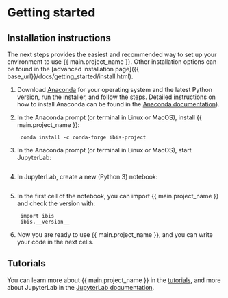# Getting started

## Installation instructions

The next steps provides the easiest and recommended way to set up your
environment to use {{ main.project_name }}. Other installation options can be found in
the [advanced installation page]({{ base_url}}/docs/getting_started/install.html).

1. Download [Anaconda](https://www.anaconda.com/distribution/) for your operating system and
   the latest Python version, run the installer, and follow the steps. Detailed instructions
   on how to install Anaconda can be found in the
   [Anaconda documentation](https://docs.anaconda.com/anaconda/install/)).

2. In the Anaconda prompt (or terminal in Linux or MacOS), install {{ main.project_name }}:

        conda install -c conda-forge ibis-project

3. In the Anaconda prompt (or terminal in Linux or MacOS), start JupyterLab:

    <img class="img-fluid" alt="" src="{{ base_url }}/static/img/install/anaconda_prompt.png"/>

4. In JupyterLab, create a new (Python 3) notebook:

    <img class="img-fluid" alt="" src="{{ base_url }}/static/img/install/jupyterlab_home.png"/>

5. In the first cell of the notebook, you can import {{ main.project_name }} and check the version with:

        import ibis
        ibis.__version__

6. Now you are ready to use {{ main.project_name }}, and you can write your code in the next cells.

## Tutorials

You can learn more about {{ main.project_name }} in the
[tutorials](https://mybinder.org/v2/gh/ibis-project/ibis/master?filepath=docs%2Fsource%2Fnotebooks%2Ftutorial),
and more about JupyterLab in the [JupyterLab documentation](https://jupyterlab.readthedocs.io/en/stable/user/interface.html).
